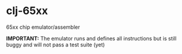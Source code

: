 clj-65xx
========

65xx chip emulator/assembler

**IMPORTANT:** The emulator runs and defines all instructions but is still buggy and will not pass a test suite (yet)
